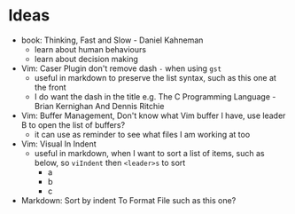 # Ideas

- book: Thinking, Fast and Slow - Daniel Kahneman
  - learn about human behaviours
  - learn about decision making
- Vim: Caser Plugin don't remove dash `-` when using `gst`
  - useful in markdown to preserve the list syntax, such as this one at the front
  - I do want the dash in the title e.g. The C Programming Language - Brian Kernighan And Dennis Ritchie
- Vim: Buffer Management, Don't know what Vim buffer I have, use leader B to open the list of buffers?
  - it can use as reminder to see what files I am working at too
- Vim: Visual In Indent
  - useful in markdown, when I want to sort a list of items, such as below, so `viIndent` then `<leader>s` to sort
    - a
    - b
    - c
- Markdown: Sort by indent To Format File such as this one?

